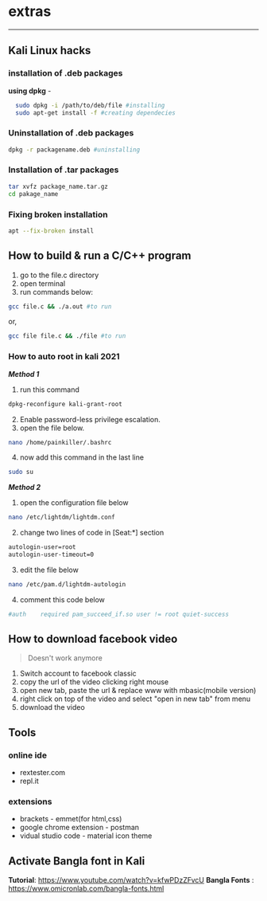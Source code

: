 # extras
---

## Kali Linux hacks
### installation of .deb packages

**using dpkg** -
```bash
  sudo dpkg -i /path/to/deb/file #installing
  sudo apt-get install -f #creating dependecies
```

### Uninstallation of .deb packages
```bash
dpkg -r packagename.deb #uninstalling
```

### Installation of .tar packages

```bash
tar xvfz package_name.tar.gz
cd pakage_name

```

### Fixing broken installation
```bash
apt --fix-broken install
```
## How to build & run a C/C++ program

1. go to the file.c directory
2. open terminal
3. run commands below:
```bash 
gcc file.c && ./a.out #to run
```
or,
```bash
gcc file file.c && ./file #to run
```
### How to auto root in kali 2021
___Method 1___
1. run this command
```bash
dpkg-reconfigure kali-grant-root
```
2. Enable password-less privilege escalation.
3. open the file below.
```bash
nano /home/painkiller/.bashrc
```
4. now add this command in the last line
```bash
sudo su
```

___Method 2___
1. open the configuration file below
```bash
nano /etc/lightdm/lightdm.conf
```
2. change two lines of code in [Seat:*] section
```bash
autologin-user=root
autologin-user-timeout=0
```
3. edit the file below
```bash
nano /etc/pam.d/lightdm-autologin
```
4. comment this code below
```bash
#auth    required pam_succeed_if.so user != root quiet-success
```
## How to download facebook video
> Doesn't work anymore
1. Switch account to facebook classic
2. copy the url of the video clicking right mouse
3. open new tab, paste the url & replace www with mbasic(mobile version)
4. right click on top of the video and select "open in new tab" from menu
5. download the video

## Tools

### online ide

* rextester.com
* repl.it

### extensions

* brackets - emmet(for html,css)
* google chrome extension - postman
* vidual studio code - material icon theme

## Activate Bangla font in Kali

**Tutorial**: https://www.youtube.com/watch?v=kfwPDzZFvcU
**Bangla Fonts** : https://www.omicronlab.com/bangla-fonts.html


